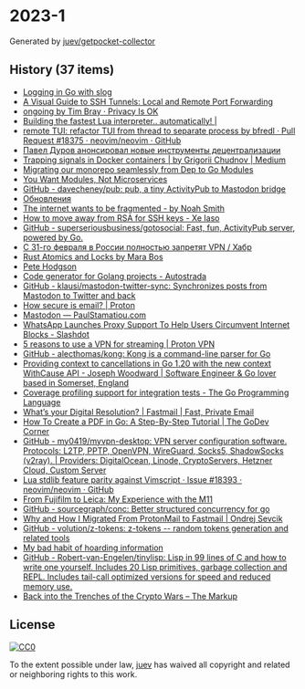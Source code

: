 # 2023-1

Generated by [juev/getpocket-collector](https://github.com/juev/getpocket-collector)

## History (37 items)

- [Logging in Go with slog](https://thedevelopercafe.com/articles/logging-in-go-with-slog-a7bb489755c2)
- [A Visual Guide to SSH Tunnels: Local and Remote Port Forwarding](https://iximiuz.com/en/posts/ssh-tunnels/)
- [ongoing by Tim Bray · Privacy Is OK](https://www.tbray.org/ongoing/When/202x/2022/12/29/Privacy-is-OK)
- [Building the fastest Lua interpreter.. automatically! |](https://sillycross.github.io/2022/11/22/2022-11-22/)
- [remote TUI: refactor TUI from thread to separate process by bfredl · Pull Request #18375 · neovim/neovim · GitHub](https://github.com/neovim/neovim/pull/18375)
- [Павел Дуров анонсировал новые инструменты децентрализации](https://kod.ru/paviel-durov-anons-decentralization)
- [Trapping signals in Docker containers | by Grigorii Chudnov | Medium](https://medium.com/@gchudnov/trapping-signals-in-docker-containers-7a57fdda7d86)
- [Migrating our monorepo seamlessly from Dep to Go Modules](https://monzo.com/blog/2022/09/29/migrating-our-monorepo-seamlessly-from-dep-to-go-modules/)
- [You Want Modules, Not Microservices](http://blogs.newardassociates.com/blog/2023/you-want-modules-not-microservices.html)
- [GitHub - davecheney/pub: pub, a tiny ActivityPub to Mastodon bridge](https://github.com/davecheney/pub)
- [Обновления](https://grishaev.me/no-update/)
- [The internet wants to be fragmented - by Noah Smith](https://www.noahpinion.blog/p/the-internet-wants-to-be-fragmented)
- [How to move away from RSA for SSH keys - Xe Iaso](https://xeiaso.net/blog/move-away-rsa-ssh/)
- [GitHub - superseriousbusiness/gotosocial: Fast, fun, ActivityPub server, powered by Go.](https://github.com/superseriousbusiness/gotosocial)
- [С 31-го февраля в России полностью запретят VPN / Хабр](https://habr.com/ru/companies/amnezia/articles/709108/)
- [Rust Atomics and Locks by Mara Bos](https://marabos.nl/atomics/)
- [Pete Hodgson](https://blog.thepete.net/blog/2019/05/10/6-practices-for-effective-pull-requests/)
- [Code generator for Golang projects - Autostrada](https://autostrada.dev)
- [GitHub - klausi/mastodon-twitter-sync: Synchronizes posts from Mastodon to Twitter and back](https://github.com/klausi/mastodon-twitter-sync)
- [How secure is email? | Proton](https://proton.me/blog/how-secure-is-email)
- [Mastodon — PaulStamatiou.com](https://paulstamatiou.com/mastodon/)
- [WhatsApp Launches Proxy Support To Help Users Circumvent Internet Blocks - Slashdot](https://yro.slashdot.org/story/23/01/05/168248/whatsapp-launches-proxy-support-to-help-users-circumvent-internet-blocks)
- [5 reasons to use a VPN for streaming | Proton VPN](https://protonvpn.com/blog/reasons-to-use-vpn-for-streaming/)
- [GitHub - alecthomas/kong: Kong is a command-line parser for Go](https://github.com/alecthomas/kong)
- [Providing context to cancellations in Go 1.20 with the new context WithCause API - Joseph Woodward | Software Engineer & Go lover based in Somerset, England](https://josephwoodward.co.uk/2023/01/context-cancellation-cause-with-cancel-cause)
- [Coverage profiling support for integration tests - The Go Programming Language](https://go.dev/doc/build-cover)
- [What’s your Digital Resolution? | Fastmail | Fast, Private Email](https://www.fastmail.com/blog/digital-resolution-2023/)
- [How To Create a PDF in Go: A Step-By-Step Tutorial | The GoDev Corner](https://medium.com/the-godev-corner/how-to-create-a-pdf-in-go-157355429a94)
- [GitHub - my0419/myvpn-desktop: VPN server configuration software. Protocols: L2TP, PPTP, OpenVPN, WireGuard, Socks5, ShadowSocks (v2ray). | Providers: DigitalOcean, Linode, CryptoServers, Hetzner Cloud, Custom Server](https://github.com/my0419/myvpn-desktop)
- [Lua stdlib feature parity against Vimscript · Issue #18393 · neovim/neovim · GitHub](https://github.com/neovim/neovim/issues/18393)
- [From Fujifilm to Leica: My Experience with the M11](https://arslan.io/2023/01/06/from-fujifilm-to-leica-my-experience-with-the-m11/)
- [GitHub - sourcegraph/conc: Better structured concurrency for go](https://github.com/sourcegraph/conc)
- [Why and How I Migrated From ProtonMail to Fastmail | Ondrej Sevcik](https://ondrejsevcik.com/blog/migrating-from-protonmail-to-fastmail)
- [GitHub - volution/z-tokens: z-tokens -- random tokens generation and related tools](https://github.com/volution/z-tokens)
- [My bad habit of hoarding information](https://andreisurugiu.com/blog/bad-habit)
- [GitHub - Robert-van-Engelen/tinylisp: Lisp in 99 lines of C and how to write one yourself. Includes 20 Lisp primitives, garbage collection and REPL. Includes tail-call optimized versions for speed and reduced memory use.](https://github.com/Robert-van-Engelen/tinylisp)
- [Back into the Trenches of the Crypto Wars – The Markup](https://themarkup.org/hello-world/2023/01/07/back-into-the-trenches-of-the-crypto-wars)

## License

[![CC0](https://mirrors.creativecommons.org/presskit/buttons/88x31/svg/cc-zero.svg)](https://creativecommons.org/publicdomain/zero/1.0/)

To the extent possible under law, [juev](https://github.com/juev) has waived all copyright and related or neighboring rights to this work.
